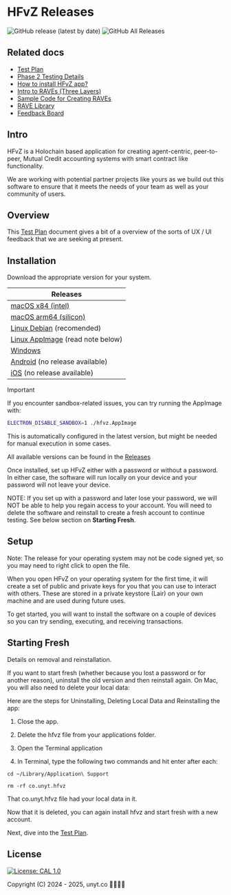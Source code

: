 # HFvZ Releases
![GitHub release (latest by date)](https://img.shields.io/github/v/release/unytco/hfvz-releases?style=for-the-badge)
![GitHub All Releases](https://img.shields.io/github/downloads/unytco/hfvz-releases/total?style=for-the-badge)


## Related docs
- [Test Plan](./testing_docs/1_0_testing_plan.md)
- [Phase 2 Testing Details](./testing_docs/1_1_phase_2_testing_details.md)
- [How to install HFvZ app?](./README.md)
- [Intro to RAVEs (Three Layers)](./testing_docs/1_2_three_layers_of_raves.md)
- [Sample Code for Creating RAVEs](./testing_docs/rave_templates)
- [RAVE Library](https://github.com/unytco/rave_library)
- [Feedback Board](https://github.com/orgs/unytco/projects/5/views/1)

## Intro
HFvZ is a Holochain based application for creating agent-centric, peer-to-peer, Mutual Credit accounting systems with smart contract like functionality.

We are working with potential partner projects like yours as we build out this software to ensure that it meets the needs of your team as well as your community of users.

## Overview
This [Test Plan](./testing_docs/1_0_testing_plan.md) document gives a bit of a overview of the sorts of UX / UI feedback that we are seeking at present.

## Installation

Download the appropriate version for your system.



| Releases    | 
| --------    | 
|    [macOS x84 (intel)](https://github.com/unytco/hfvz-releases/releases/download/v0.8.0/co.unyt.hfvz-0.8.0-x64.dmg)  |
|    [macOS arm64 (silicon)](https://github.com/unytco/hfvz-releases/releases/download/v0.8.0/co.unyt.hfvz-0.8.0-arm64.dmg)    |
|    [Linux Debian](https://github.com/unytco/hfvz-releases/releases/download/v0.8.0/co.unyt.hfvz_0.8.0_amd64.deb)  (recomended)  | 
|    [Linux AppImage](https://github.com/unytco/hfvz-releases/releases/download/v0.8.0/co.unyt.hfvz-0.8.0.AppImage)   (read note below) | 
|    [Windows](https://github.com/unytco/hfvz-releases/releases/download/v0.8.0/co.unyt.hfvz-0.8.0-setup.exe)    | 
|    [Android]() (no release available)    |
|    [iOS]() (no release available)    |


> [!IMPORTANT]
> If you encounter sandbox-related issues, you can try running the AppImage with:
> ```bash
> ELECTRON_DISABLE_SANDBOX=1 ./hfvz.AppImage
> ```
> This is automatically configured in the latest version, but might be needed for manual execution in some cases.


All available versions can be found in the [Releases](
https://github.com/unytco/hfvz-releases/releases)

Once installed, set up HFvZ either with a password or without a password. In either case, the software will run locally on your device and your password will not leave your device. 

NOTE: If you set up with a password and later lose your password, we will NOT be able to help you regain access to your account. You will need to delete the software and reinstall to create a fresh account to continue testing. See below section on **Starting Fresh**.

## Setup
Note: The release for your operating system may not be code signed yet, so you may need to right click to open the file.

When you open HFvZ on your operating system for the first time, it will create a set of public and private keys for you that you can use to interact with others. These are stored in a private keystore (Lair) on your own machine and are used during future uses. 

To get started, you will want to install the software on a couple of devices so you can try sending, executing, and receiving transactions. 

## Starting Fresh
Details on removal and reinstallation.

If you want to start fresh (whether because you lost a password or for another reason), uninstall the old version and then reinstall again. On Mac, you will also need to delete your local data:

Here are the steps for Uninstalling, Deleting Local Data and Reinstalling the app:

1. Close the app. 

2. Delete the hfvz file from your applications folder. 

3. Open the Terminal application
4. In Terminal, type the following two commands and hit enter after each:

```
cd ~/Library/Application\ Support
```

```
rm -rf co.unyt.hfvz
```

That co.unyt.hfvz file had your local data in it. 

Now that it is deleted, you can again install hfvz and start fresh with a new account.

Next, dive into the [Test Plan](./testing_docs/1_0_testing_plan.md).


## License

[![License: CAL 1.0](https://img.shields.io/badge/License-CAL%201.0-blue.svg)](https://github.com/holochain/cryptographic-autonomy-license)

Copyright (C) 2024 - 2025, unyt.co
